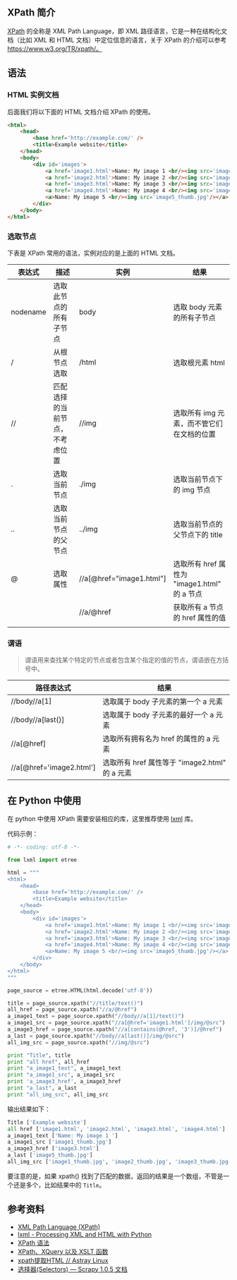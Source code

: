 

## XPath 简介

[XPath](https://www.w3.org/TR/xpath/) 的全称是 XML Path Language，即 XML 路径语言，它是一种在结构化文档（比如 XML 和 HTML 文档）中定位信息的语言，关于 XPath 的介绍可以参考 https://www.w3.org/TR/xpath/。

## 语法

### HTML 实例文档

后面我们将以下面的 HTML 文档介绍 XPath 的使用。

```html
<html>
    <head>
        <base href='http://example.com/' />
        <title>Example website</title>
    </head>
    <body>
        <div id='images'>
            <a href='image1.html'>Name: My image 1 <br/><img src='image1_thumb.jpg'/></a>
            <a href='image2.html'>Name: My image 2 <br/><img src='image2_thumb.jpg'/></a>
            <a href='image3.html'>Name: My image 3 <br/><img src='image3_thumb.jpg'/></a>
            <a href='image4.html'>Name: My image 4 <br/><img src='image4_thumb.jpg'/></a>
            <a>Name: My image 5 <br/><img src='image5_thumb.jpg'/></a>
        </div>
    </body>
</html>
```

### 选取节点

下表是 XPath 常用的语法，实例对应的是上面的 HTML 文档。

|  表达式  |              描述              |           实例           |                     结果                     |
|----------|--------------------------------|--------------------------|----------------------------------------------|
| nodename | 选取此节点的所有子节点         | body                     | 选取 body 元素的所有子节点                   |
| /        | 从根节点选取                   | /html                    | 选取根元素 html                              |
| //       | 匹配选择的当前节点，不考虑位置 | //img                    | 选取所有 img 元素，而不管它们在文档的位置    |
| .        | 选取当前节点                   | ./img                    | 选取当前节点下的 img 节点                    |
| ..       | 选取当前节点的父节点           | ../img                   | 选取当前节点的父节点下的 title               |
| @        | 选取属性                       | //a[@href="image1.html"] | 选取所有 href 属性为 "image1.html" 的 a 节点 |
|          |                                | //a/@href                | 获取所有 a 节点的 href 属性的值              |
|          |                                |                          |                                              |

### 谓语

> 谓语用来查找某个特定的节点或者包含某个指定的值的节点，谓语嵌在方括号中。

|        路径表达式        |                      结果                      |
|--------------------------|------------------------------------------------|
| //body//a[1]              | 选取属于 body 子元素的第一个 a 元素            |
| //body//a[last()]         | 选取属于 body 子元素的最好一个 a 元素          |
| //a[@href]               | 选取所有拥有名为 href 的属性的 a 元素          |
| //a[@href='image2.html'] | 选取所有 href 属性等于 "image2.html" 的 a 元素 |


## 在 Python 中使用

在 python 中使用 XPath 需要安装相应的库，这里推荐使用 [lxml]((http://lxml.de/)) 库。

代码示例：

```python
# -*- coding: utf-8 -*-

from lxml import etree

html = """
<html>
    <head>
        <base href='http://example.com/' />
        <title>Example website</title>
    </head>
    <body>
        <div id='images'>
            <a href='image1.html'>Name: My image 1 <br/><img src='image1_thumb.jpg'/></a>
            <a href='image2.html'>Name: My image 2 <br/><img src='image2_thumb.jpg'/></a>
            <a href='image3.html'>Name: My image 3 <br/><img src='image3_thumb.jpg'/></a>
            <a href='image4.html'>Name: My image 4 <br/><img src='image4_thumb.jpg'/></a>
            <a>Name: My image 5 <br/><img src='image5_thumb.jpg'/></a>
        </div>
    </body>
</html>
"""

page_source = etree.HTML(html.decode('utf-8'))

title = page_source.xpath("//title/text()")
all_href = page_source.xpath("//a/@href")
a_image1_text = page_source.xpath("//body//a[1]/text()")
a_image1_src = page_source.xpath("//a[@href='image1.html']/img/@src")
a_image3_href = page_source.xpath("//a[contains(@href, '3')]/@href")
a_last = page_source.xpath("//body//a[last()]/img/@src")
all_img_src = page_source.xpath("//img/@src")

print "Title", title
print "all href", all_href
print "a_image1_text", a_image1_text
print "a_image1_src", a_image1_src
print 'a_image3_href', a_image3_href
print "a_last", a_last
print "all_img_src", all_img_src
```

输出结果如下：

```python
Title ['Example website']
all href ['image1.html', 'image2.html', 'image3.html', 'image4.html']
a_image1_text ['Name: My image 1 ']
a_image1_src ['image1_thumb.jpg']
a_image3_href ['image3.html']
a_last ['image5_thumb.jpg']
all_img_src ['image1_thumb.jpg', 'image2_thumb.jpg', 'image3_thumb.jpg', 'image4_thumb.jpg', 'image5_thumb.jpg']
```
要注意的是，如果 xpath() 找到了匹配的数据，返回的结果是一个数组，不管是一个还是多个，比如结果中的 `Title`。


## 参考资料

- [XML Path Language (XPath)](https://www.w3.org/TR/xpath/)
- [lxml - Processing XML and HTML with Python](http://lxml.de/)
- [XPath 语法](http://www.w3school.com.cn/xpath/xpath_syntax.asp)
- [XPath、XQuery 以及 XSLT 函数](http://www.w3school.com.cn/xpath/xpath_functions.asp)
- [xpath提取HTML // Astray Linux](http://astraylinux.com/2014/08/21/server-xpath-pick-html/)
- [选择器(Selectors) — Scrapy 1.0.5 文档](http://scrapy-chs.readthedocs.io/zh_CN/1.0/topics/selectors.html)




